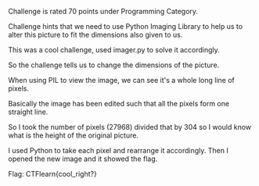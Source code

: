Challenge is rated 70 points under Programming Category.

Challenge hints that we need to use Python Imaging Library to help us to alter this picture to fit the dimensions also given to us.

This was a cool challenge, used imager.py to solve it accordingly.

So the challenge tells us to change the dimensions of the picture.

When using PIL to view the image, we can see it's a whole long line of pixels.

Basically the image has been edited such that all the pixels form one straight line.

So I took the number of pixels (27968) divided that by 304 so I would know what is the height of the original picture.

I used Python to take each pixel and rearrange it accordingly. Then I opened the new image and it showed the flag.

Flag: CTFlearn{cool_right?}

